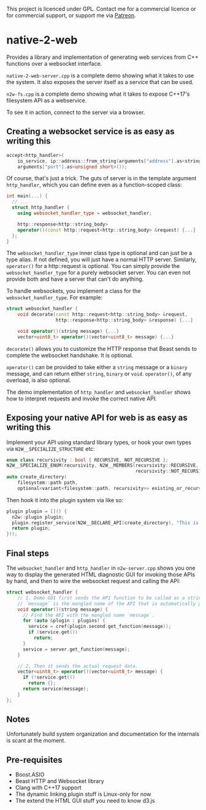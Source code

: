 This project is licenced under GPL. Contact me for a commercial licence or for commercial support, or support me via [Patreon](https://patreon.com/king_yan_kwan).

native-2-web
===

Provides a library and implementation of generating web services from C++ functions over a websocket interface.

`native-2-web-server.cpp` is a complete demo showing what it takes to use the system. It also exposes the server itself as a service that can be used.

`n2w-fs.cpp` is a complete demo showing what it takes to expose C++17's filesystem API as a webservice.

To see it in action, connect to the server via a browser.

Creating a websocket service is as easy as writing this
---
```C++
accept<http_handler>(
    io_service, ip::address::from_string(arguments["address"].as<string>()),
    arguments["port"].as<unsigned short>());
```

Of course, that's just a trick. The guts of server is in the template argument `http_handler`, which you can define even as a function-scoped class:

```C++
int main(...) {
  // ...
  struct http_handler {
    using websocket_handler_type = websocket_handler;

    http::response<http::string_body>
    operator()(const http::request<http::string_body> &request) {...}
  };
}
```

The `websocket_handler_type` inner class type is optional and can just be a type alias. If not defined, you will just have a normal HTTP server. Similarly, `operator()` for a http::request is optional. You can simply provide the `websocket_handler_type` for a purely websocket server. You can even not provide both and have a server that can't do anything.

To handle websockets, you implement a class for the `websocket_handler_type`. For example:

```C++
struct websocket_handler {
    void decorate(const http::request<http::string_body> &request,
                  http::response<http::string_body> &response) {...}

    void operator()(string message) {...}
    vector<uint8_t> operator()(vector<uint8_t> message) {...}
```
`decorate()` allows you to customize the HTTP response that Beast sends to complete the websocket handshake. It is optional.

`operator()` can be provided to take either a `string` message or a `binary` message, and can return either `string`, `binary` or `void`. `operator()`, of any overload, is also optional.

The demo implementation of `http_handler` and `websocket_handler` shows how to interpret requests and invoke the correct native API.

Exposing your native API for web is as easy as writing this
---
Implement your API using standard library types, or hook your own types via `N2W__SPECIALIZE_STRUCTURE` etc:
```C++
enum class recursivity : bool { RECURSIVE, NOT_RECURSIVE };
N2W__SPECIALIZE_ENUM(recursivity, N2W__MEMBERS(recursivity::RECURSIVE,
                                               recursivity::NOT_RECURSIVE));
auto create_directory(
    filesystem::path path,
    optional<variant<filesystem::path, recursivity>> existing_or_recursive) {...}
```
Then hook it into the plugin system via like so:
```C++
plugin plugin = []() {
  n2w::plugin plugin;
  plugin.register_service(N2W__DECLARE_API(create_directory), "This is an API to create directories recursively.");
  return plugin;
}();
```

Final steps
---
The `websocket_handler` and `http_handler` in `n2w-server.cpp` shows you one way to display the generated HTML diagnostic GUI for invoking those APIs by hand, and then to wire the websocket request and calling the API:
```C++
struct websocket_handler {
    // 1. Demo GUI first sends the API function to be called as a string.
    // `message` is the mangled name of the API that is automatically generated by the plugin system.
    void operator()(string message) {
      // Find the API with the mangled name `message`.
      for (auto &plugin : plugins) {
        service = cref(plugin.second.get_function(message));
        if (service.get())
          return;
      }
      service = server.get_function(message);
    }

    // 2. Then it sends the actual request data.
    vector<uint8_t> operator()(vector<uint8_t> message) {
      if (!service.get())
        return {};
      return service(message);
    }
};
```

Notes
---
Unfortunately build system organization and documentation for the internals is scant at the moment.

Pre-requisites
---
- Boost.ASIO
- Beast HTTP and Websocket library
- Clang with C++17 support
- The dynamic linking plugin stuff is Linux-only for now
- The extend the HTML GUI stuff you need to know d3.js

